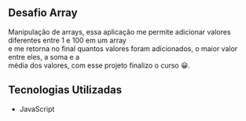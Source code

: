 ## Desafio Array
Manipulação de arrays, essa aplicação me permite adicionar valores diferentes entre 1 e 100 em um array </br>
e me retorna no final quantos valores foram adicionados, o maior valor entre eles, a soma e a </br>
média dos valores, com esse projeto finalizo o curso 😀.
## Tecnologias Utilizadas
* JavaScript
